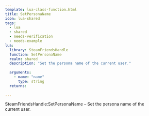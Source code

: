```yaml
---
template: lua-class-function.html
title: SetPersonaName
icon: lua-shared
tags:
  - lua
  - shared
  - needs-verification
  - needs-example
lua:
  library: SteamFriendsHandle
  function: SetPersonaName
  realm: shared
  description: "Set the persona name of the current user."
  
  arguments:
    - name: "name"
      type: string
  returns:
    
---
```


<div class="lua__search__keywords">
SteamFriendsHandle:SetPersonaName &#x2013; Set the persona name of the current user.
</div>
